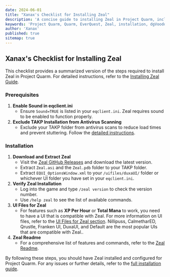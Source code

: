 ```yaml
---
date: 2024-06-01
title: "Xanax's Checklist for Installing Zeal"
description: 'A concise guide to installing Zeal in Project Quarm, including prerequisites, download links, and configuration tips.'
keywords: 'Project Quarm, Quarm, EverQuest, Zeal, installation, dgVoodoo, compatibility settings'
author: 'Xanax'
published: true
sitemap: true
---
```


## Xanax's Checklist for Installing Zeal

This checklist provides a summarized version of the steps required to install Zeal in Project Quarm. For detailed instructions, refer to the [Installing Zeal Guide](../wiki/installing-the-game#step-4-installing-zeal-).

### Prerequisites

1. **Enable Sound in eqclient.ini**
   - Ensure `Sound=TRUE` is listed in your `eqclient.ini`. Zeal requires sound to be enabled to function properly.
2. **Exclude TAKP Installation from Antivirus Scanning**
   - Exclude your TAKP folder from antivirus scans to reduce load times and prevent stuttering. Follow the [detailed instructions](../wiki/installing-the-game#prerequisite-2-required-excluding-your-takp-installation).

### Installation

1. **Download and Extract Zeal**
   - Visit the [Zeal GitHub Releases](https://github.com/iamclint/Zeal/releases) and download the latest version.
   - Extract `Zeal.asi` and the `Zeal.pdb` folder to your TAKP folder.
   - Extract `EQUI_OptionsWindow.xml` to your `/uifiles/duxaUI/` folder or whichever UI folder you have set in your `eqclient.ini`.
2. **Verify Zeal Installation**
   - Log into the game and type `/zeal version` to check the version number.
   - Use `/help zeal` to see the list of available commands.
3. **UI Files for Zeal**
   - For features such as **XP Per Hour** or **Total Mana** to work, you need to have a UI that is compatible with Zeal. For more information on UI files, refer to the [UI Files for Zeal section](../wiki/after-installing-the-game#where-to-get-quarm-user-interfaces). Nillipuss, CalmetharED, Qrustle, Franken UI, DuxaUI, and Default are the most popular UIs that are compatible with Zeal..
4. **Zeal Readme**
   - For a comprehensive list of features and commands, refer to the [Zeal Readme](../2024-05-30-zeal-readme).

By following these steps, you should have Zeal installed and configured for Project Quarm. For any issues or further details, refer to the [full installation guide](../wiki/installing-the-game).
